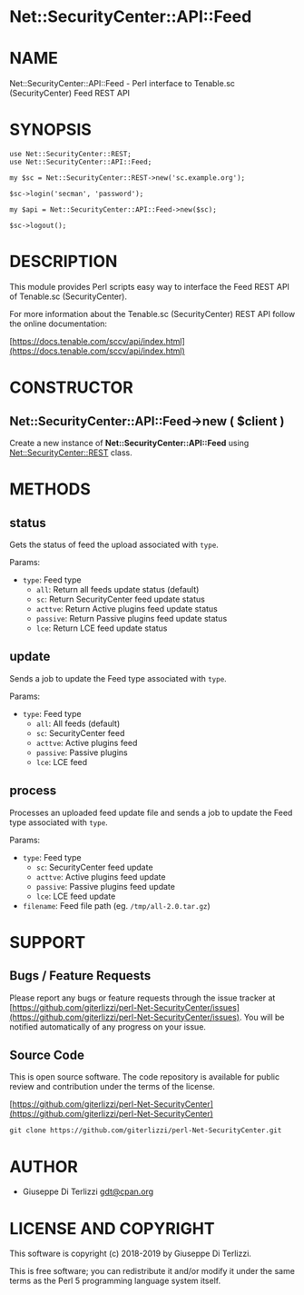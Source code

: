 # Net::SecurityCenter::API::Feed
# NAME

Net::SecurityCenter::API::Feed - Perl interface to Tenable.sc (SecurityCenter) Feed REST API

# SYNOPSIS

    use Net::SecurityCenter::REST;
    use Net::SecurityCenter::API::Feed;

    my $sc = Net::SecurityCenter::REST->new('sc.example.org');

    $sc->login('secman', 'password');

    my $api = Net::SecurityCenter::API::Feed->new($sc);

    $sc->logout();

# DESCRIPTION

This module provides Perl scripts easy way to interface the Feed REST API of Tenable.sc
(SecurityCenter).

For more information about the Tenable.sc (SecurityCenter) REST API follow the online documentation:

[https://docs.tenable.com/sccv/api/index.html](https://docs.tenable.com/sccv/api/index.html)

# CONSTRUCTOR

## Net::SecurityCenter::API::Feed->new ( $client )

Create a new instance of **Net::SecurityCenter::API::Feed** using [Net::SecurityCenter::REST](Net-SecurityCenter-REST.md) class.

# METHODS

## status

Gets the status of feed the upload associated with `type`.

Params:

- `type`: Feed type
    - `all`: Return all feeds update status (default)
    - `sc`: Return SecurityCenter feed update status
    - `acttve`: Return Active plugins feed update status
    - `passive`: Return Passive plugins feed update status
    - `lce`: Return LCE feed update status

## update

Sends a job to update the Feed type associated with `type`.

Params:

- `type`: Feed type
    - `all`: All feeds (default)
    - `sc`: SecurityCenter feed
    - `acttve`: Active plugins feed
    - `passive`: Passive plugins
    - `lce`: LCE feed

## process

Processes an uploaded feed update file and sends a job to update the Feed type associated with `type`.

Params:

- `type`: Feed type
    - `sc`: SecurityCenter feed update
    - `acttve`: Active plugins feed update
    - `passive`: Passive plugins feed update
    - `lce`: LCE feed update
- `filename`: Feed file path (eg. `/tmp/all-2.0.tar.gz`)

# SUPPORT

## Bugs / Feature Requests

Please report any bugs or feature requests through the issue tracker
at [https://github.com/giterlizzi/perl-Net-SecurityCenter/issues](https://github.com/giterlizzi/perl-Net-SecurityCenter/issues).
You will be notified automatically of any progress on your issue.

## Source Code

This is open source software.  The code repository is available for
public review and contribution under the terms of the license.

[https://github.com/giterlizzi/perl-Net-SecurityCenter](https://github.com/giterlizzi/perl-Net-SecurityCenter)

    git clone https://github.com/giterlizzi/perl-Net-SecurityCenter.git

# AUTHOR

- Giuseppe Di Terlizzi <gdt@cpan.org>

# LICENSE AND COPYRIGHT

This software is copyright (c) 2018-2019 by Giuseppe Di Terlizzi.

This is free software; you can redistribute it and/or modify it under
the same terms as the Perl 5 programming language system itself.
